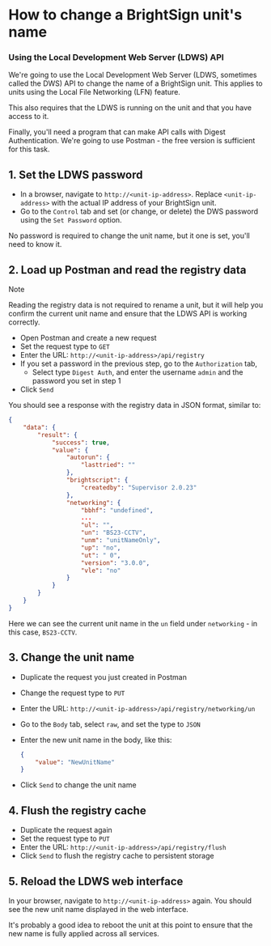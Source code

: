 # How to change a BrightSign unit's name 

### Using the Local Development Web Server (LDWS) API

We're going to use the Local Development Web Server (LDWS, sometimes called the DWS) API to change the name of a BrightSign unit. This applies to units using the Local File Networking (LFN) feature.

This also requires that the LDWS is running on the unit and that you have access to it.

Finally, you'll need a program that can make API calls with Digest Authentication. We're going to use Postman - the free version is sufficient for this task.

## 1. Set the LDWS password

- In a browser, navigate to `http://<unit-ip-address>`. Replace `<unit-ip-address>` with the actual IP address of your BrightSign unit.
- Go to the `Control` tab and set (or change, or delete) the DWS password using the `Set Password` option.

No password is required to change the unit name, but it one is set, you'll need to know it.

## 2. Load up Postman and read the registry data


> [!NOTE]
> Reading the registry data is not required to rename a unit, but it will help you confirm the current unit name and ensure that the LDWS API is working correctly.

- Open Postman and create a new request
- Set the request type to `GET`
- Enter the URL: `http://<unit-ip-address>/api/registry`
- If you set a password in the previous step, go to the `Authorization` tab,
    - Select type `Digest Auth`, and enter the username `admin` and the password you set in step 1
- Click `Send`

You should see a response with the registry data in JSON format, similar to:

```json
{
    "data": {
        "result": {
            "success": true,
            "value": {
                "autorun": {
                    "lasttried": ""
                },
                "brightscript": {
                    "createdby": "Supervisor 2.0.23"
                },
                "networking": {
                    "bbhf": "undefined",
                    ...
                    "ul": "",
                    "un": "BS23-CCTV",
                    "unm": "unitNameOnly",
                    "up": "no",
                    "ut": " 0",
                    "version": "3.0.0",
                    "vle": "no"
                }
            }
        }
    }
}
```

Here we can see the current unit name in the `un` field under `networking` - in this case, `BS23-CCTV`.

## 3. Change the unit name
- Duplicate the request you just created in Postman
- Change the request type to `PUT`
- Enter the URL: `http://<unit-ip-address>/api/registry/networking/un`
- Go to the `Body` tab, select `raw`, and set the type to `JSON`
- Enter the new unit name in the body, like this:

    ```json
    {
        "value": "NewUnitName"
    }
    ```
- Click `Send` to change the unit name

## 4. Flush the registry cache
- Duplicate the request again
- Set the request type to `PUT`
- Enter the URL: `http://<unit-ip-address>/api/registry/flush`
- Click `Send` to flush the registry cache to persistent storage


## 5. Reload the LDWS web interface

In your browser, navigate to `http://<unit-ip-address>` again. You should see the new unit name displayed in the web interface.

It's probably a good idea to reboot the unit at this point to ensure that the new name is fully applied across all services.
